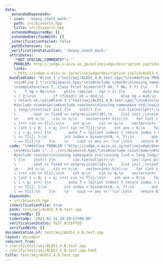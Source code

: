 ```yaml
---
data:
  _extendedDependsOn:
  - icon: ':heavy_check_mark:'
    path: src/bisearch.hpp
    title: src/bisearch.hpp
  _extendedRequiredBy: []
  _extendedVerifiedWith: []
  _isVerificationFailed: false
  _pathExtension: cpp
  _verificationStatusIcon: ':heavy_check_mark:'
  attributes:
    '*NOT_SPECIAL_COMMENTS*': ''
    PROBLEM: http://judge.u-aizu.ac.jp/onlinejudge/description.jsp?id=ALDS1_4_B&lang=ja
    links:
    - http://judge.u-aizu.ac.jp/onlinejudge/description.jsp?id=ALDS1_4_B&lang=ja
  bundledCode: "#line 1 \"test/aoj/ALDS1_4_B.test.cpp\"\n\n#define PROBLEM \"http://judge.u-aizu.ac.jp/onlinejudge/description.jsp?id=ALDS1_4_B&lang=ja\"\
    \n\n#line 2 \"src/bisearch.hpp\"\n\n#include <cmath>\n\nusing namespace std;\n\
    \ntemplate<class T, class F>\nT bisearch(T OK, T NG, F f) {\n    T ok = OK;\n\
    \    T ng = NG;\n\n    while (abs(ok - ng) > 1) {\n        auto mid = (ok + ng)\
    \ / 2;\n\n        if (f(mid)) ok = mid;\n        else ng = mid;\n    }\n\n   \
    \ return ok;\n}\n#line 5 \"test/aoj/ALDS1_4_B.test.cpp\"\n\n#include <iostream>\n\
    #include <iomanip>\n#include <vector>\n\nusing namespace std;\nusing lint = long\
    \ long;\n\nstruct init {\n    init() {\n        cin.tie(nullptr);\n        ios::sync_with_stdio(false);\n\
    \        cout << fixed << setprecision(10);\n    }\n} init_;\n\nint main() {\n\
    \n    int n;\n    cin >> n;\n    vector<int> S(n);\n    for (int i = 0; i < n;\
    \ i++) cin >> S[i];\n\n    int q;\n    cin >> q;\n    vector<int> T(n);\n    for\
    \ (int i = 0; i < q; i++) cin >> T[i];\n\n    int ans = 0;\n    for (int i = 0;\
    \ i < q; i++) {\n        auto f = [&](int index) { return index < n && S[index]\
    \ <= T[i]; };\n        int index = bisearch(0, n, f);\n        ans += S[index]\
    \ == T[i];\n    }\n    \n    cout << ans << '\\n';\n\n    return 0;\n}\n"
  code: "\n#define PROBLEM \"http://judge.u-aizu.ac.jp/onlinejudge/description.jsp?id=ALDS1_4_B&lang=ja\"\
    \n\n#include \"../../src/bisearch.hpp\"\n\n#include <iostream>\n#include <iomanip>\n\
    #include <vector>\n\nusing namespace std;\nusing lint = long long;\n\nstruct init\
    \ {\n    init() {\n        cin.tie(nullptr);\n        ios::sync_with_stdio(false);\n\
    \        cout << fixed << setprecision(10);\n    }\n} init_;\n\nint main() {\n\
    \n    int n;\n    cin >> n;\n    vector<int> S(n);\n    for (int i = 0; i < n;\
    \ i++) cin >> S[i];\n\n    int q;\n    cin >> q;\n    vector<int> T(n);\n    for\
    \ (int i = 0; i < q; i++) cin >> T[i];\n\n    int ans = 0;\n    for (int i = 0;\
    \ i < q; i++) {\n        auto f = [&](int index) { return index < n && S[index]\
    \ <= T[i]; };\n        int index = bisearch(0, n, f);\n        ans += S[index]\
    \ == T[i];\n    }\n    \n    cout << ans << '\\n';\n\n    return 0;\n}\n"
  dependsOn:
  - src/bisearch.hpp
  isVerificationFile: true
  path: test/aoj/ALDS1_4_B.test.cpp
  requiredBy: []
  timestamp: '2021-01-31 19:19:57+09:00'
  verificationStatus: TEST_ACCEPTED
  verifiedWith: []
documentation_of: test/aoj/ALDS1_4_B.test.cpp
layout: document
redirect_from:
- /verify/test/aoj/ALDS1_4_B.test.cpp
- /verify/test/aoj/ALDS1_4_B.test.cpp.html
title: test/aoj/ALDS1_4_B.test.cpp
---
```

